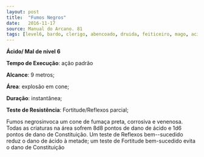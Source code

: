 ```yaml
---
layout: post
title:  "Fumos Negros"
date:   2016-11-17
source: Manual do Arcano. 81
tags: [level6, bardo, clerigo, abencoado, druida, feiticeiro, mago, acido, mal, padrao, metros, cone, instantanea, fortitude, reflexos, parcial, dano]
---
```


**Ácido/ Mal de nível 6**

**Tempo de Execução**: ação padrão

**Alcance**: 9 metros;

**Área**: explosão em cone;

**Duração**: instantânea;

**Teste de Resistência**: Fortitude/Reflexos parcial;

Fumos negrosinvoca um cone de fumaça preta, corrosiva e venenosa. Todas 
as criaturas na área sofrem 8d8 pontos de 
dano de ácido e 1d6 pontos de dano de 
Constituição. Um teste de Reflexos bem--sucedido reduz o dano de ácido à metade; um teste de Fortitude bem-sucedido 
evita o dano de Constituição
